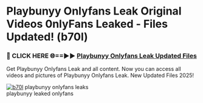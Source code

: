 # Playbunyy Onlyfans Leak Original Videos 0nlyFans Leaked - Files Updated! (b70l)

<h3>🔴 CLICK HERE 🌐==►► <a href="https://tinyurl.com/2jnfzry5" rel="nofollow">Playbunyy Onlyfans Leak Updated Files</a></h3>

Get Playbunyy Onlyfans Leak and all content. Now you can access all videos and pictures of Playbunyy Onlyfans Leak. New Updated Files 2025!

[![b70l](https://i.imgur.com/GyGTBgg.gif)](https://tinyurl.com/2jnfzry5)
playbunyy onlyfans leaks<br>
playbunyy leaked onlyfans